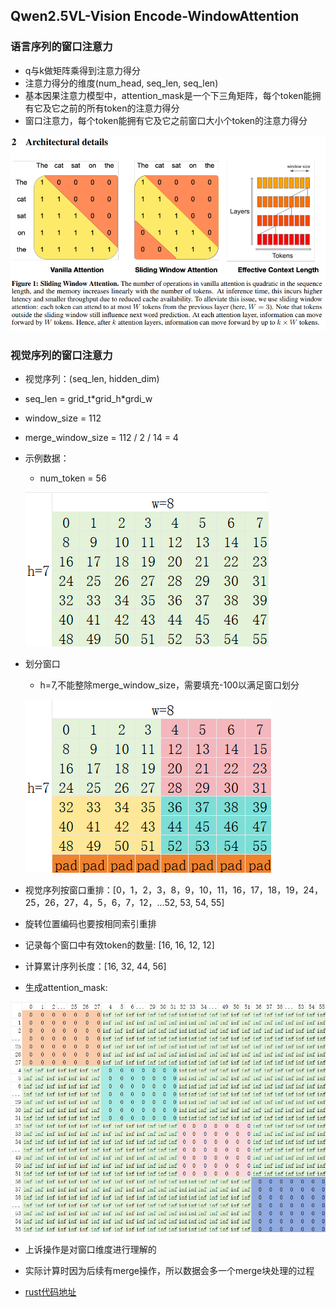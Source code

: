 ## Qwen2.5VL-Vision Encode-WindowAttention

### 语言序列的窗口注意力
* q与k做矩阵乘得到注意力得分
* 注意力得分的维度(num_head, seq_len, seq_len)
* 基本因果注意力模型中，attention_mask是一个下三角矩阵，每个token能拥有它及它之前的所有token的注意力得分
* 窗口注意力，每个token能拥有它及它之前窗口大小个token的注意力得分

![window_attention](../images/window_attention_llm.png)

### 视觉序列的窗口注意力
* 视觉序列：(seq_len, hidden_dim)
* seq_len = grid_t\*grid_h\*grdi_w
* window_size = 112
* merge_window_size = 112 / 2 / 14 = 4

* 示例数据：
    * num_token = 56

    ![image_token](../images/image_tokens.png)

* 划分窗口
    * h=7,不能整除merge_window_size，需要填充-100以满足窗口划分

    ![image_window](../images/window_attention_image.png)

* 视觉序列按窗口重排：[0，1，2，3，8，9，10，11，16，17，18，19，24，25，26，27，4，5，6，7，12，...52, 53, 54, 55]
* 旋转位置编码也要按相同索引重排
* 记录每个窗口中有效token的数量: [16, 16, 12, 12]
* 计算累计序列长度：[16, 32, 44, 56]
* 生成attention_mask: 

![window_attention_mask](../images/window_attention_mask.png)


* 上诉操作是对窗口维度进行理解的
* 实际计算时因为后续有merge操作，所以数据会多一个merge块处理的过程

* [rust代码地址](https://github.com/jhqxxx/learn_qwen2_5_vl/blob/main/src/qwen2_5_vl/vision_model.rs)